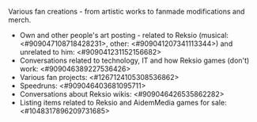 Various fan creations - from artistic works to fanmade modifications and merch.
- Own and other people's art posting - related to Reksio (musical: <#909047108718428231>, other: <#909041207341113344>) and unrelated to him: <#909041231152156682>
- Conversations related to technology, IT and how Reksio games (don't) work: <#909046389227536426>
- Various fan projects: <#1267124105308536862>
- Speedruns: <#909046403681095711>
- Conversations about Reksio wikis: <#909046426535862282>
- Listing items related to Reksio and AidemMedia games for sale: <#1048317896209731685>
